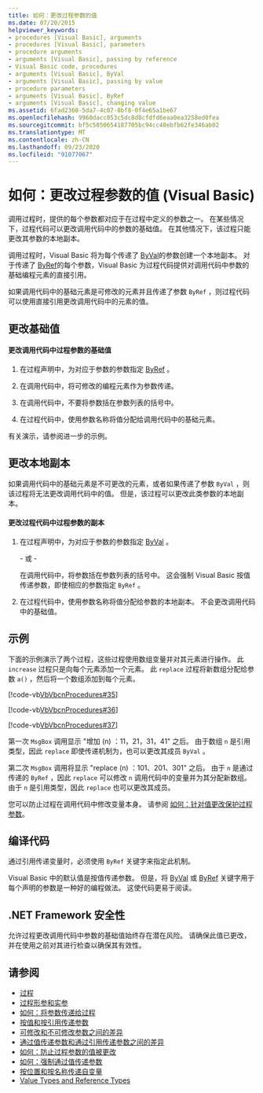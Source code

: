 ```yaml
---
title: 如何：更改过程参数的值
ms.date: 07/20/2015
helpviewer_keywords:
- procedures [Visual Basic], arguments
- procedures [Visual Basic], parameters
- procedure arguments
- arguments [Visual Basic], passing by reference
- Visual Basic code, procedures
- arguments [Visual Basic], ByVal
- arguments [Visual Basic], passing by value
- procedure parameters
- arguments [Visual Basic], ByRef
- arguments [Visual Basic], changing value
ms.assetid: 6fad2368-5da7-4c07-8bf8-0f4e65a1be67
ms.openlocfilehash: 9960dacc053c5dc8d8cfdfd6eaa0ea3258ed0fea
ms.sourcegitcommit: bf5c5850654187705bc94cc40ebfb62fe346ab02
ms.translationtype: MT
ms.contentlocale: zh-CN
ms.lasthandoff: 09/23/2020
ms.locfileid: "91077067"
---
```

# <a name="how-to-change-the-value-of-a-procedure-argument-visual-basic"></a>如何：更改过程参数的值 (Visual Basic)

调用过程时，提供的每个参数都对应于在过程中定义的参数之一。 在某些情况下，过程代码可以更改调用代码中的参数的基础值。 在其他情况下，该过程只能更改其参数的本地副本。  
  
 调用过程时，Visual Basic 将为每个传递了 [ByVal](../../../language-reference/modifiers/byval.md)的参数创建一个本地副本。 对于传递了 [ByRef](../../../language-reference/modifiers/byref.md)的每个参数，Visual Basic 为过程代码提供对调用代码中参数的基础编程元素的直接引用。  
  
 如果调用代码中的基础元素是可修改的元素并且传递了参数 `ByRef` ，则过程代码可以使用直接引用更改调用代码中的元素的值。  
  
## <a name="changing-the-underlying-value"></a>更改基础值  
  
#### <a name="to-change-the-underlying-value-of-a-procedure-argument-in-the-calling-code"></a>更改调用代码中过程参数的基础值  
  
1. 在过程声明中，为对应于参数的参数指定 [ByRef](../../../language-reference/modifiers/byref.md) 。  
  
2. 在调用代码中，将可修改的编程元素作为参数传递。  
  
3. 在调用代码中，不要将参数括在参数列表的括号中。  
  
4. 在过程代码中，使用参数名称将值分配给调用代码中的基础元素。  
  
 有关演示，请参阅进一步的示例。  
  
## <a name="changing-local-copies"></a>更改本地副本  

 如果调用代码中的基础元素是不可更改的元素，或者如果传递了参数 `ByVal` ，则该过程将无法更改调用代码中的值。 但是，该过程可以更改此类参数的本地副本。  
  
#### <a name="to-change-the-copy-of-a-procedure-argument-in-the-procedure-code"></a>更改过程代码中过程参数的副本  
  
1. 在过程声明中，为对应于参数的参数指定 [ByVal](../../../language-reference/modifiers/byval.md) 。  
  
     \- 或 -  
  
     在调用代码中，将参数括在参数列表的括号中。 这会强制 Visual Basic 按值传递参数，即使相应的参数指定 `ByRef` 。  
  
2. 在过程代码中，使用参数名称将值分配给参数的本地副本。 不会更改调用代码中的基础值。  
  
## <a name="example"></a>示例  

 下面的示例演示了两个过程，这些过程使用数组变量并对其元素进行操作。 此 `increase` 过程只是向每个元素添加一个元素。 此 `replace` 过程将新数组分配给参数 `a()` ，然后将一个数组添加到每个元素。  
  
 [!code-vb[VbVbcnProcedures#35](~/samples/snippets/visualbasic/VS_Snippets_VBCSharp/VbVbcnProcedures/VB/Class1.vb#35)]  
  
 [!code-vb[VbVbcnProcedures#36](~/samples/snippets/visualbasic/VS_Snippets_VBCSharp/VbVbcnProcedures/VB/Class1.vb#36)]  
  
 [!code-vb[VbVbcnProcedures#37](~/samples/snippets/visualbasic/VS_Snippets_VBCSharp/VbVbcnProcedures/VB/Class1.vb#37)]  
  
 第一次 `MsgBox` 调用显示 "增加 (n) ：11，21，31，41" 之后。 由于数组 `n` 是引用类型，因此 `replace` 即使传递机制为，也可以更改其成员 `ByVal` 。  
  
 第二次 `MsgBox` 调用将显示 "replace (n) ：101、201、301" 之后。 由于 `n` 是通过传递的 `ByRef` ，因此 `replace` 可以修改 `n` 调用代码中的变量并为其分配新数组。 由于 `n` 是引用类型，因此 `replace` 也可以更改其成员。  
  
 您可以防止过程在调用代码中修改变量本身。 请参阅 [如何：针对值更改保护过程参数](./how-to-protect-a-procedure-argument-against-value-changes.md)。  
  
## <a name="compile-the-code"></a>编译代码  

 通过引用传递变量时，必须使用 `ByRef` 关键字来指定此机制。  
  
 Visual Basic 中的默认值是按值传递参数。 但是，将 [ByVal](../../../language-reference/modifiers/byval.md) 或 [ByRef](../../../language-reference/modifiers/byref.md) 关键字用于每个声明的参数是一种好的编程做法。 这使代码更易于阅读。  
  
## <a name="net-framework-security"></a>.NET Framework 安全性  

 允许过程更改调用代码中参数的基础值始终存在潜在风险。 请确保此值已更改，并在使用之前对其进行检查以确保其有效性。  
  
## <a name="see-also"></a>请参阅

- [过程](./index.md)
- [过程形参和实参](./procedure-parameters-and-arguments.md)
- [如何：将参数传递给过程](./how-to-pass-arguments-to-a-procedure.md)
- [按值和按引用传递参数](./passing-arguments-by-value-and-by-reference.md)
- [可修改和不可修改参数之间的差异](./differences-between-modifiable-and-nonmodifiable-arguments.md)
- [通过值传递参数和通过引用传递参数之间的差异](./differences-between-passing-an-argument-by-value-and-by-reference.md)
- [如何：防止过程参数的值被更改](./how-to-protect-a-procedure-argument-against-value-changes.md)
- [如何：强制通过值传递参数](./how-to-force-an-argument-to-be-passed-by-value.md)
- [按位置和按名称传递自变量](./passing-arguments-by-position-and-by-name.md)
- [Value Types and Reference Types](../data-types/value-types-and-reference-types.md)
